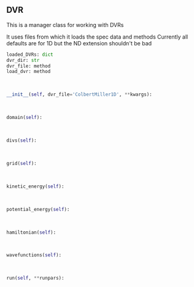 ## <a id="PyDVR.DVR.DVR">DVR</a>
This is a manager class for working with DVRs

It uses files from which it loads the spec data and methods
Currently all defaults are for 1D but the ND extension shouldn't be bad

```python
loaded_DVRs: dict
dvr_dir: str
dvr_file: method
load_dvr: method
```
<a id="PyDVR.DVR.DVR.__init__">&nbsp;</a>
```python
__init__(self, dvr_file='ColbertMiller1D', **kwargs): 
```

<a id="PyDVR.DVR.DVR.domain">&nbsp;</a>
```python
domain(self): 
```

<a id="PyDVR.DVR.DVR.divs">&nbsp;</a>
```python
divs(self): 
```

<a id="PyDVR.DVR.DVR.grid">&nbsp;</a>
```python
grid(self): 
```

<a id="PyDVR.DVR.DVR.kinetic_energy">&nbsp;</a>
```python
kinetic_energy(self): 
```

<a id="PyDVR.DVR.DVR.potential_energy">&nbsp;</a>
```python
potential_energy(self): 
```

<a id="PyDVR.DVR.DVR.hamiltonian">&nbsp;</a>
```python
hamiltonian(self): 
```

<a id="PyDVR.DVR.DVR.wavefunctions">&nbsp;</a>
```python
wavefunctions(self): 
```

<a id="PyDVR.DVR.DVR.run">&nbsp;</a>
```python
run(self, **runpars): 
```

